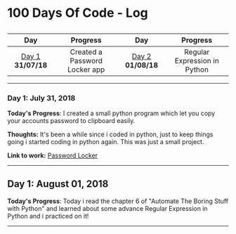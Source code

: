 # 100 Days Of Code - Log
<a name="contents"></a>
-------------------------
|Day|Progress|Day|Progress|
|:---:|:--------:|:---:|:--------:|
|[Day 1](#day-1) **31/07/18**|Created a Password Locker app|[Day 2](#day-2) **01/08/18**|Regular Expression in Python|

----------------------------
<a name="day-1"></a>
### Day 1: July 31, 2018

**Today's Progress**: I created a small python program which let you copy your accounts password to clipboard easily.

**Thoughts:** It's been a while since i coded in python, just to keep things going i started coding in python again. This was just a small project.

**Link to work:**
[Password Locker](https://github.com/naumanafsar/100-days-of-code/tree/master/progress/password-locker)

---------------------------
<a name="day-2"></a>
## Day 1: August 01, 2018

**Today's Progress**: Today i read the chapter 6 of "Automate The Boring Stuff with Python" and learned about some advance Regular Expression in Python and i practiced on it!

-----------------------------
